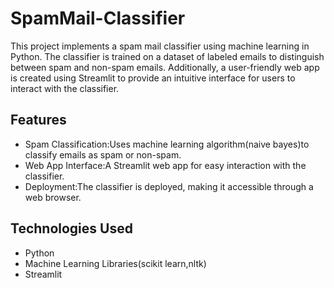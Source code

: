 # SpamMail-Classifier
This project implements a spam mail classifier using machine learning in Python. The classifier is trained on a dataset of labeled emails to distinguish between spam and non-spam emails. Additionally, a user-friendly web app is created using Streamlit to provide an intuitive interface for users to interact with the classifier.
## Features
- Spam Classification:Uses machine learning algorithm(naive bayes)to classify emails as spam or non-spam.
- Web App Interface:A Streamlit web app for easy interaction with the classifier.
- Deployment:The classifier is deployed, making it accessible through a web browser.

## Technologies Used
- Python
- Machine Learning Libraries(scikit learn,nltk)
- Streamlit
